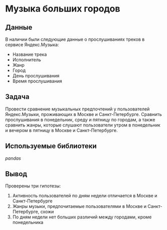 # Музыка больших городов


## Данные

В наличии были следующие данные о прослушиваниях треков в сервисе Яндекс.Музыка:
- Название трека
- Исполнитель
- Жанр
- Город
- День прослушивания
- Время прослушивания

## Задача

Провести сравнение музыкальных предпочтений у пользователей Яндекс.Музыки, проживающих в Москве и Санкт-Петербурге. Сравнить прослушивания в понедельник, среду и пятницу по городам, а также сравнить жанры, которые слушают пользователи утром в понедельник и вечером в пятницу в Москве и Санкт-Петербурге.  

## Используемые библиотеки
*pandas*

## Вывод
Проверены три гипотезы:
1. Активность пользователей по дням недели отличается в Москве и Санкт-Петербурге
2. Жанры музыки, предпочитаемые пользователями в Москве и Санкт-Петербурге, схожи
3. По дням недели нет больших различий между городами, кроме понедельника

